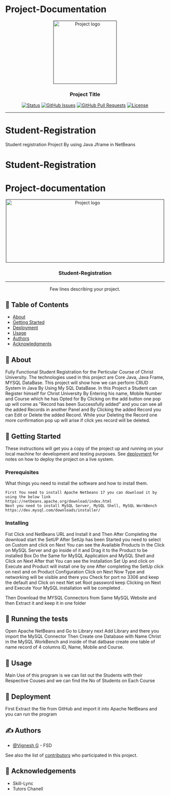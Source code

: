 # Project-Documentation

<p align="center">
  <a href="" rel="noopener">
 <img width=200px height=200px src="https://i.imgur.com/6wj0hh6.jpg" alt="Project logo"></a>
</p>

<h3 align="center">Project Title</h3>

<div align="center">
  
 [![Status](https://img.shields.io/badge/status-active-success.svg)]() 
  [![GitHub Issues](https://img.shields.io/github/issues/kylelobo/The-Documentation-Compendium.svg)](https://github.com/kylelobo/The-Documentation-Compendium/issues)
  [![GitHub Pull Requests](https://img.shields.io/github/issues-pr/kylelobo/The-Documentation-Compendium.svg)](https://github.com/kylelobo/The-Documentation-Compendium/pulls)
  [![License](https://img.shields.io/badge/license-MIT-blue.svg)](/LICENSE)

</div>

---

# Student-Registration
Student registration Project By using Java Jframe in NetBeans 
# Student-Registration

# Project-documentation

<p align="center">
  <a href="" rel="noopener">
 <img width=500px height=200px src="swag.png" alt="Project logo"></a>
</p>


<h3 align="center">Student-Registration</h3>

---

<p align="center"> Few lines describing your project.
    <br> 
</p>

## 📝 Table of Contents
- [About](#about)
- [Getting Started](#getting_started)
- [Deployment](#deployment)
- [Usage](#usage)
- [Authors](#authors)
- [Acknowledgments](#acknowledgement)

## 🧐 About <a name = "about"></a>
Fully Functional Student Registration for the Perticular Course of Christ University. The technologies used in this project are Core Java, Java Frame, MYSQL DataBase. This project will show how we can perform CRUD System in Java By Using My SQL DataBase. In this Project a Student can Register himself for Christ University By Entering his name, Mobile Number and Course which he has Opted for By Clicking on the add button one pop up will come as "Record has been Successfully added" and  you can see all the added Records in another Panel and By Clicking the added Record you can Edit or Delete the added Record. While your Deleting the Record one more confirmation pop up will arise if click yes record will be deleted.

## 🏁 Getting Started <a name = "getting_started"></a>
These instructions will get you a copy of the project up and running on your local machine for development and testing purposes. See [deployment](#deployment) for notes on how to deploy the project on a live system.

### Prerequisites
What things you need to install the software and how to install them.

```
First You need to install Apache Netbeans 17 you can download it by using the below link 
https://netbeans.apache.org/download/index.html
Next you need to install MySQL Server, MySQL Shell, MySQL WorkBench 
https://dev.mysql.com/downloads/installer/
```

### Installing

Fist Click ond NetBeans URL and Install it and Then
After Completing the download start the SetUP 
After SetUp has been Started you need to select on Custom and click on Next
You can see the Available Products
In the Click on MySQL Server and go inside of it and Drag it to the Product to be installed Box
Do the Same for MySQL Application and MySQL Shell and Click on Next 
After that You can see the Installation Set Up and click on Execute and Product will install one by one 
After completing the SetUp click on next and on Product Configuration Click on Next 
Now Type and networking will be visible and there you Check for port no 3306 and keep the default and Click on next 
Net set Root password keep Clicking on Next and Execute Your MySQL installation will be completed .

Then Download the MYSQL Connectors from Same MySQL Website and then Extract it and keep it in one folder

## 🔧 Running the tests <a name = "tests"></a>
Open Apache NetBeans and Go to Library next Add Library and there you import the MySQL Connector
Then Create one Database with Name Christ in the MySQL WorkBench
and inside of that datbase create one table of name record of 4 columns ID, Name, Mobile and Course.

## 🎈 Usage <a name="usage"></a>
Main Use of this program is we can list out the Students with their Respective Couses and we can find the No of Students on Each Course

## 🚀 Deployment <a name = "deployment"></a>
First Extract the file from GitHub and import it into Apache NetBeans and you can run the program

## ✍️ Authors <a name = "authors"></a>
- [@Vignesh G](https://github.com/kylelobo) - FSD

See also the list of [contributors](https://github.com/kylelobo/The-Documentation-Compendium/contributors) who participated in this project.

## 🎉 Acknowledgements <a name = "acknowledgement"></a>
- Skill-Lync
- Tutors Chanell
